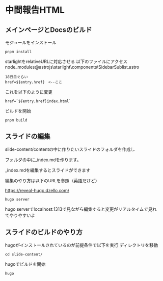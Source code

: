# 中間報告HTML

## メインページとDocsのビルド
モジュールをインストール
```
pnpm install
```
starlightをrelativeURLに対応させる
以下のファイルにアクセス
node_modules\@astrojs\starlight\components\SidebarSublist.astro
```
18行目ぐらい
href=${entry.href}　<--ここ
```
これを以下のように変更
```
href=`${entry.href}index.html`
```
ビルドを開始
```
pnpm build
```

## スライドの編集
slide-content/contentの中に作りたいスライドのフォルダを作成し

フォルダの中に_index.mdを作ります。

_index.mdを編集するとスライドができます

編集のやり方は以下のURLを参照（英語だけど）

https://reveal-hugo.dzello.com/

```
hugo server
```

hugo serverでlocalhost:1313で見ながら編集すると変更がリアルタイムで見れてやりやすいよ

## スライドのビルドのやり方
hugoがインストールされているのが前提条件で以下を実行
ディレクトリを移動
```
cd slide-content/
```
hugoでビルドを開始
```
hugo
```
